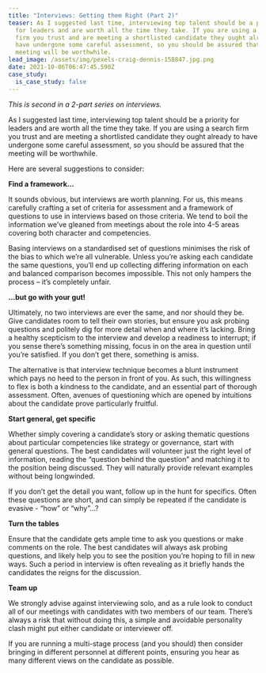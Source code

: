 ```yaml
---
title: "Interviews: Getting them Right (Part 2)"
teaser: As I suggested last time, interviewing top talent should be a priority
  for leaders and are worth all the time they take. If you are using a search
  firm you trust and are meeting a shortlisted candidate they ought already to
  have undergone some careful assessment, so you should be assured that the
  meeting will be worthwhile.
lead_image: /assets/img/pexels-craig-dennis-158847.jpg.png
date: 2021-10-06T06:47:45.590Z
case_study:
  is_case_study: false
---
```

*This is second in a 2-part series on interviews.*

As I suggested last time, interviewing top talent should be a priority for leaders and are worth all the time they take. If you are using a search firm you trust and are meeting a shortlisted candidate they ought already to have undergone some careful assessment, so you should be assured that the meeting will be worthwhile.

Here are several suggestions to consider:

**Find a framework…**

It sounds obvious, but interviews are worth planning. For us, this means carefully crafting a set of criteria for assessment and a framework of questions to use in interviews based on those criteria. We tend to boil the information we’ve gleaned from meetings about the role into 4-5 areas covering both character and competencies.

Basing interviews on a standardised set of questions minimises the risk of the bias to which we’re all vulnerable. Unless you’re asking each candidate the same questions, you’ll end up collecting differing information on each and balanced comparison becomes impossible. This not only hampers the process – it’s completely unfair.

**…but go with your gut!**

Ultimately, no two interviews are ever the same, and nor should they be. Give candidates room to tell their own stories, but ensure you ask probing questions and politely dig for more detail when and where it’s lacking. Bring a healthy scepticism to the interview and develop a readiness to interrupt; if you sense there’s something missing, focus in on the area in question until you’re satisfied. If you don’t get there, something is amiss.

The alternative is that interview technique becomes a blunt instrument which pays no heed to the person in front of you. As such, this willingness to flex is both a kindness to the candidate, and an essential part of thorough assessment. Often, avenues of questioning which are opened by intuitions about the candidate prove particularly fruitful.

**Start general, get specific**

Whether simply covering a candidate’s story or asking thematic questions about particular competencies like strategy or governance, start with general questions. The best candidates will volunteer just the right level of information, reading the “question behind the question” and matching it to the position being discussed. They will naturally provide relevant examples without being longwinded.

If you don’t get the detail you want, follow up in the hunt for specifics. Often these questions are short, and can simply be repeated if the candidate is evasive - “how” or “why”…?

**Turn the tables**

Ensure that the candidate gets ample time to ask you questions or make comments on the role. The best candidates will always ask probing questions, and likely help you to see the position you’re hoping to fill in new ways. Such a period in interview is often revealing as it briefly hands the candidates the reigns for the discussion.

**Team up**

We strongly advise against interviewing solo, and as a rule look to conduct all of our meetings with candidates with two members of our team. There’s always a risk that without doing this, a simple and avoidable personality clash might put either candidate or interviewer off.

If you are running a multi-stage process (and you should) then consider bringing in different personnel at different points, ensuring you hear as many different views on the candidate as possible.